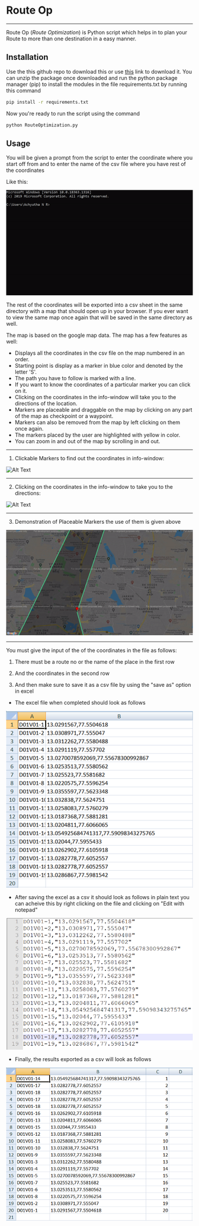 # Route Op
***
Route Op (_Route Optimization_) is Python script which helps in to plan your Route to more than one destination in a easy manner.

## Installation
Use the this github repo to download this or use [this](https://github.com/Anonymous390/MapTest "Route Optimization") link to download it. You can unzip the package once downloaded and run the python package manager (pip) to install the modules in the file requirements.txt by running this command
```bash
pip install -r requirements.txt
```
Now you're ready to run the script using the command
```bash
python RouteOptimization.py
```

## Usage
You will be given a prompt from the script to enter the coordinate where you start off from and to enter the name of the csv file where you have rest of the coordinates

Like this:

![Alt Text](https://github.com/Anonymous390/MapTest/blob/main/etc/gif1.gif)

The rest of the coordinates will be exported into a csv sheet in the same directory with a map that should open up in your browser. If you ever want to view the same map once again that will be saved in the same directory as well.

The map is based on the google map data. The map has a few features as well:
  * Displays all the coordinates in the csv file on the map numbered in an order.
  * Starting point is display as a marker in blue color and denoted by the letter 'S'.
  * The path you have to follow is marked with a line.
  * If you want to know the coordinates of a particular marker you can click on it.
  * Clicking on the coordinates in the info-window will take you to the directions of the location.
  * Markers are placeable and draggable on the map by clicking on any part of the map as checkpoint or a waypoint.
  * Markers can also be removed from the map by left clicking on them once again.
  * The markers placed by the user are highlighted with yellow in color.
  * You can zoom in and out of the map by scrolling in and out.
***
1. Clickable Markers to find out the coordinates in info-window:

![Alt Text](https://github.com/Anonymous390/MapTest/blob/main/etc/gif3.gif)
***
2. Clicking on the coordinates in the info-window to take you to the directions:

![Alt Text](https://github.com/Anonymous390/MapTest/blob/main/etc/gif4.gif)
***
3. Demonstration of Placeable Markers the use of them is given above

![Alt Text](https://github.com/Anonymous390/MapTest/blob/main/etc/gif5.gif)

***

You must give the input of the of the coordinates in the file as follows:

1. There must be a route no or the name of the place in the first row

2. And the coordinates in the second row

3. And then make sure to save it as a csv file by using the "save as" option in excel

* The excel file when completed should look as follows

![Alt Text](https://github.com/Anonymous390/MapTest/blob/main/etc/img1.png)

* After saving the excel as a csv it should look as follows in plain text you can acheive this by right clicking on the file and clicking on "Edit with notepad"

![Alt Text](https://github.com/Anonymous390/MapTest/blob/main/etc/img3.png)

* Finally, the results exported as a csv will look as follows

![Alt Text](https://github.com/Anonymous390/MapTest/blob/main/etc/img2.png)
